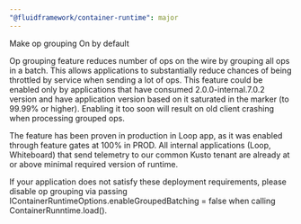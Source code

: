```yaml
---
"@fluidframework/container-runtime": major
---
```


Make op grouping On by default

Op grouping feature reduces number of ops on the wire by grouping all ops in a batch. This allows applications to substantially reduce chances of being throttled by service when sending a lot of ops.
This feature could be enabled only by applications that have consumed 2.0.0-internal.7.0.2 version and have application version based on it saturated in the marker (to 99.99% or higher). Enabling it too soon will result on old client crashing when processing grouped ops.

The feature has been proven in production in Loop app, as it was enabled through feature gates at 100% in PROD.
All internal applications (Loop, Whiteboard) that send telemetry to our common Kusto tenant are already at or above minimal required version of runtime.

If your application does not satisfy these deployment requirements, please disable op grouping via passing IContainerRuntimeOptions.enableGroupedBatching = false when calling ContainerRunntime.load().
